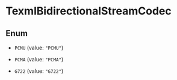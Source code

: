 

# TexmlBidirectionalStreamCodec

## Enum


* `PCMU` (value: `"PCMU"`)

* `PCMA` (value: `"PCMA"`)

* `G722` (value: `"G722"`)



